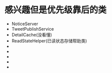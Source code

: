 # 感兴趣但是优先级靠后的类
- NoticeServer
- TweetPublishService
- DetailCache(没看懂)
- ReadStateHelper(已读状态存储帮助类)
- 
- 
- 
- 
- 